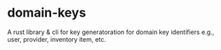 # domain-keys
A rust library & cli for key generatoration for domain key identifiers e.g., user, provider, inventory item, etc.
